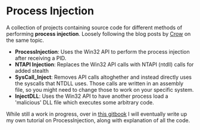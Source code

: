 # Process Injection
A collection of projects containing source code for different methods of performing **process injection**. Loosely following the blog posts by [Crow](https://www.crow.rip/crows-nest) on the same topic. 

- **ProcessInjection**: Uses the Win32 API to perform the process injection after receiving a PID.
- **NTAPI Injection**: Replaces the Win32 API calls with NTAPI (ntdll) calls for added stealth
- **SysCall_Inject**: Removes API calls altoghether and instead directly uses the syscalls that NTDLL uses. Those calls are written in an assembly file, so you might need to change those to work on your specific system.
- **InjectDLL**: Uses the Win32 API to have another process load a 'malicious' DLL file which executes some arbitrary code.

While still a work in progress, over in [this gitbook](https://xavi-oorthuis.gitbook.io/malware-development) I will eventually write up my own tutorial on ProcessInjection, along with explanation of all the code.
